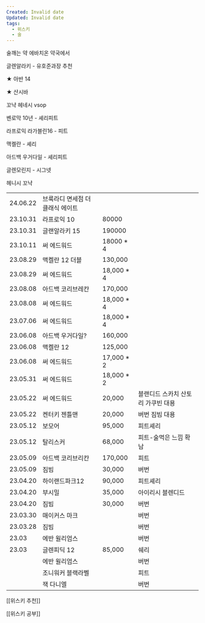 ```yaml
---
Created: Invalid date
Updated: Invalid date
tags:
  - 위스키
  - 술
---
```

술깨는 약 에바치온 약국에서
  

글렌알라키 - 유호준과장 추천

★ 아반 14

★ 산시바

꼬냑 헤네시 vsop

벤로막 10년 - 셰리피트

라프로익 라가블린16 - 피트

맥켈란 - 셰리

아드백 우거다일 - 셰리피트

글렌모린지 - 시그넷

헤니시 꼬냑

  

|   |   |   |   |
|---|---|---|---|
|24.06.22|브룩라디 면세점 더 클래식 에이트|||
|23.10.31|라프로익 10|80000||
|23.10.31|글랜알라키 15|190000||
|23.10.11|써 에드워드|18000 * 4||
|23.08.29|맥켈란 12 더블|130,000||
|23.08.29|써 에드워드|18,000 * 4||
|23.08.08|아드백 코리브레칸|170,000||
|23.08.08|써 에드워드|18,000 * 4||
|23.07.06|써 에드워드|18,000 * 4||
|23.06.08|아드백 우거다일?|160,000||
|23.06.08|맥켈란 12|125,000||
|23.06.08|써 에드워드|17,000 * 2||
|23.05.31|써 에드워드|18,000 * 2||
|23.05.22|써 에드워드|20,000|블랜디드 스카치 산토리 가쿠빈 대용|
|23.05.22|켄터키 젠틀맨|20,000|버번 짐빔 대용|
|23.05.12|보모어|95,000|피트셰리|
|23.05.12|탈리스커|68,000|피트-술먹은 느낌 확 남|
|23.05.09|아드백 코리브리칸|170,000|피트|
|23.05.09|짐빔|30,000|버번|
|23.04.20|하이랜드파크12|90,000|피트셰리|
|23.04.20|부시밀|35,000|아이리시 블렌디드|
|23.04.20|짐빔|30,000|버번|
|23.03.30|매이커스 마크||버번|
|23.03.28|짐빔||버번|
|23.03|에반 윌리엄스||버번|
|23.03|글렌피딕 12|85,000|쉐리|
||에반 윌리엄스||버번|
||조니워커 블랙라벨||피트|
||잭 다니엘||버번|

  

  

  

  

  

[[위스키 추천]]

[[위스키 공부]]